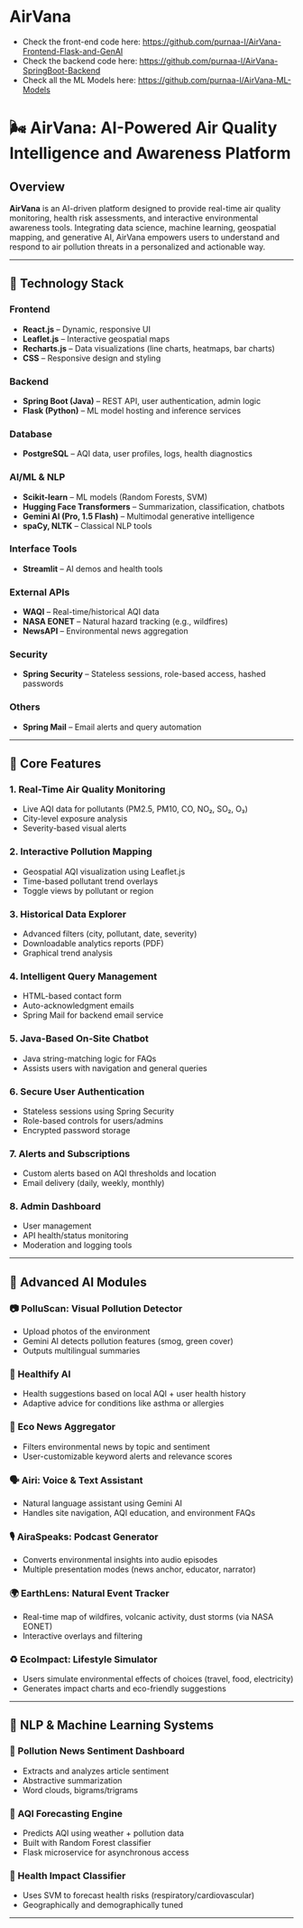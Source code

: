 # AirVana
- Check the front-end code here: https://github.com/purnaa-l/AirVana-Frontend-Flask-and-GenAI
- Check the backend code here: https://github.com/purnaa-l/AirVana-SpringBoot-Backend
- Check all the ML Models here: https://github.com/purnaa-l/AirVana-ML-Models

# 🌬️ AirVana: AI-Powered Air Quality Intelligence and Awareness Platform

## Overview

**AirVana** is an AI-driven platform designed to provide real-time air quality monitoring, health risk assessments, and interactive environmental awareness tools. Integrating data science, machine learning, geospatial mapping, and generative AI, AirVana empowers users to understand and respond to air pollution threats in a personalized and actionable way.

---

## 🔧 Technology Stack

### Frontend
- **React.js** – Dynamic, responsive UI
- **Leaflet.js** – Interactive geospatial maps
- **Recharts.js** – Data visualizations (line charts, heatmaps, bar charts)
- **CSS** – Responsive design and styling

### Backend
- **Spring Boot (Java)** – REST API, user authentication, admin logic
- **Flask (Python)** – ML model hosting and inference services

### Database
- **PostgreSQL** – AQI data, user profiles, logs, health diagnostics

### AI/ML & NLP
- **Scikit-learn** – ML models (Random Forests, SVM)
- **Hugging Face Transformers** – Summarization, classification, chatbots
- **Gemini AI (Pro, 1.5 Flash)** – Multimodal generative intelligence
- **spaCy, NLTK** – Classical NLP tools

### Interface Tools
- **Streamlit** – AI demos and health tools

### External APIs
- **WAQI** – Real-time/historical AQI data
- **NASA EONET** – Natural hazard tracking (e.g., wildfires)
- **NewsAPI** – Environmental news aggregation

### Security
- **Spring Security** – Stateless sessions, role-based access, hashed passwords

### Others
- **Spring Mail** – Email alerts and query automation

---

## 🌟 Core Features

### 1. Real-Time Air Quality Monitoring
- Live AQI data for pollutants (PM2.5, PM10, CO, NO₂, SO₂, O₃)
- City-level exposure analysis
- Severity-based visual alerts

### 2. Interactive Pollution Mapping
- Geospatial AQI visualization using Leaflet.js
- Time-based pollutant trend overlays
- Toggle views by pollutant or region

### 3. Historical Data Explorer
- Advanced filters (city, pollutant, date, severity)
- Downloadable analytics reports (PDF)
- Graphical trend analysis

### 4. Intelligent Query Management
- HTML-based contact form
- Auto-acknowledgment emails
- Spring Mail for backend email service

### 5. Java-Based On-Site Chatbot
- Java string-matching logic for FAQs
- Assists users with navigation and general queries

### 6. Secure User Authentication
- Stateless sessions using Spring Security
- Role-based controls for users/admins
- Encrypted password storage

### 7. Alerts and Subscriptions
- Custom alerts based on AQI thresholds and location
- Email delivery (daily, weekly, monthly)

### 8. Admin Dashboard
- User management
- API health/status monitoring
- Moderation and logging tools

---

## 🤖 Advanced AI Modules

### 📷 PolluScan: Visual Pollution Detector
- Upload photos of the environment
- Gemini AI detects pollution features (smog, green cover)
- Outputs multilingual summaries

### 🧠 Healthify AI
- Health suggestions based on local AQI + user health history
- Adaptive advice for conditions like asthma or allergies

### 📰 Eco News Aggregator
- Filters environmental news by topic and sentiment
- User-customizable keyword alerts and relevance scores

### 🗣️ Airi: Voice & Text Assistant
- Natural language assistant using Gemini AI
- Handles site navigation, AQI education, and environment FAQs

### 🎙️ AiraSpeaks: Podcast Generator
- Converts environmental insights into audio episodes
- Multiple presentation modes (news anchor, educator, narrator)

### 🌍 EarthLens: Natural Event Tracker
- Real-time map of wildfires, volcanic activity, dust storms (via NASA EONET)
- Interactive overlays and filtering

### ♻️ EcoImpact: Lifestyle Simulator
- Users simulate environmental effects of choices (travel, food, electricity)
- Generates impact charts and eco-friendly suggestions

---

## 🧬 NLP & Machine Learning Systems

### 🧾 Pollution News Sentiment Dashboard
- Extracts and analyzes article sentiment
- Abstractive summarization
- Word clouds, bigrams/trigrams

### 🔮 AQI Forecasting Engine
- Predicts AQI using weather + pollution data
- Built with Random Forest classifier
- Flask microservice for asynchronous access

### 🏥 Health Impact Classifier
- Uses SVM to forecast health risks (respiratory/cardiovascular)
- Geographically and demographically tuned

-----




